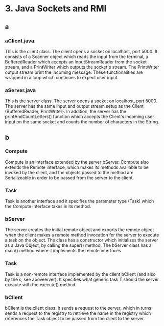 # 3. Java Sockets and RMI
## a
### aClient.java
This is the client class. The client opens a socket on localhost, port 5000. It consists of a Scanner object which reads the input from the terminal, a BufferedReader which accepts an InputStreamReader from the socket stream, and a PrintWriter which outputs the socket's stream. The PrintWriter output stream print the incoming message. These functionalities are wrapped in a loop which continues to expect user input.

### aServer.java

This is the server class. The server opens a socket on localhost, port 5000. The server has the same input and output stream setup as the Client (BufferedReader, PrintWriter). In addition, the server has the printAndCountLetters() function which accepts the Client's incoming user input on the same socket and counts the number of characters in the String. 

## b
### Compute
Compute is an interface extended by the server bServer. Compute also extends the Remote interface, which makes its methods available to be invoked by the client, and the objects passed to the method are Serializeable in order to be passed from the server to the client. 

### Task
Task is another interface and it specifies the parameter type (Task) which the Compute interface takes in its method.
### bServer
The server creates the initial remote object and exports the remote object when the client makes a remote method invocation for the server to execute a task on the object. The class has a constructor which initializes the server as a Java Object, by calling the super() method. The bServer class has a main() method where it implements the remote interfaces 
### Task
Task is a non-remote interface implemented by the client bClient (and also by the s, see aboveerver). It specifies what generic task T should the server execute with the execute() method. 
### bClient
bClient is the client class: it sends a request to the server, which in turns sends a request to the registry to retrieve the name in the registry which references the Task object to be passed from the client to the server.